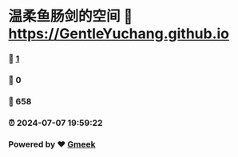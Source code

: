 # 温柔鱼肠剑的空间 :link: https://GentleYuchang.github.io 
### :page_facing_up: [1](https://GentleYuchang.github.io/tag.html) 
### :speech_balloon: 0 
### :hibiscus: 658 
### :alarm_clock: 2024-07-07 19:59:22 
### Powered by :heart: [Gmeek](https://github.com/Meekdai/Gmeek)
